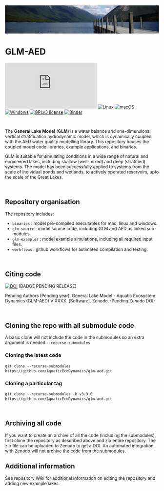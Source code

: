 ![image](glm-examples/example_lakes_files/figure-gfm/lakenz.png)

# GLM-AED
[![Latest release](https://badgen.net/github/release/Naereen/Strapdown.js)](https://github.com/AquaticEcoDynamics/glm-aed/releases)
[![Linux](https://svgshare.com/i/Zhy.svg)](https://svgshare.com/i/Zhy.svg)
[![macOS](https://svgshare.com/i/ZjP.svg)](https://svgshare.com/i/ZjP.svg)
[![Windows](https://svgshare.com/i/ZhY.svg)](https://svgshare.com/i/ZhY.svg)
[![GPLv3 license](https://img.shields.io/badge/License-GPLv3-blue.svg)](http://perso.crans.org/besson/LICENSE.html)
[![Binder](https://mybinder.org/badge_logo.svg)](https://mybinder.org/v2/gh/AquaticEcoDynamics/glm-aed/HEAD?urlpath=rstudio)

<br>

The **General Lake Model** (**GLM**) is a water balance and one-dimensional vertical stratification hydrodynamic model, which is dynamically coupled with the AED water quality modelling library. This repository houses the coupled model code libraries, example applications, and binaries. 

GLM is suitable for simulating conditions in a wide range of natural and engineered lakes, including shallow (well-mixed) and deep (stratified) systems. The model has been successfully applied to systems from the scale of individual ponds and wetlands, to actively operated reservoirs, upto the scale of the Great Lakes.

<br>

## Repository organisation

The repository includes:

- `binaries` : model pre-compiled executables for mac, linux and windows.
- `glm-source` : model source code, including GLM and AED as linked sub-modules.
- `glm-examples` : model example simulations, including all required input files.
- `workflows` : github workflows for autimated compilation and testing.

<br>

## Citing code

[![DOI](https://zenodo.org/badge/DOI/10.5281/zenodo.6363500.svg)](https://doi.org/10.5281/zenodo.6363500) (BADGE PENDING RELEASE)

Pending Authors (Pending year). General Lake Model - Aquatic Ecosystem Dynamics (GLM-AED) V XXXX. [Software]. Zenodo. (Pending Zenado DOI)

<br>

## Cloning the repo with all submodule code

A basic clone will not include the code in the submodules so an extra argument is needed `--recurse-submodules`

### Cloning the latest code
```
git clone --recurse-submodules https://github.com/AquaticEcoDynamics/glm-aed.git
```

### Cloning a particular tag
```
git clone --recurse-submodules -b v3.3.0 https://github.com/AquaticEcoDynamics/glm-aed.git
```

<br>

## Archiving all code

If you want to create an archive of all the code (including the submodules), first clone the repository as described above and zip entire repository.  The zip file can be uploaded to Zenado to get a DOI.  An automated integration with Zenodo will not archive the code from the submodules.

## Additional information

See repository Wiki for additional information on editing the repository and adding new example lakes.
